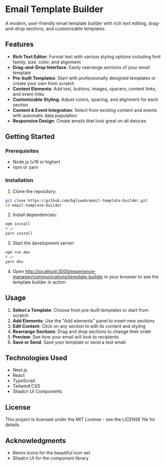 # Email Template Builder

A modern, user-friendly email template builder with rich text editing, drag-and-drop sections, and customizable templates.

## Features

- **Rich Text Editor**: Format text with various styling options including font family, size, color, and alignment
- **Drag-and-Drop Interface**: Easily rearrange sections of your email template
- **Pre-built Templates**: Start with professionally designed templates or create your own from scratch
- **Content Elements**: Add text, buttons, images, spacers, content links, and event links
- **Customizable Styling**: Adjust colors, spacing, and alignment for each section
- **Content & Event Integration**: Select from existing content and events with automatic data population
- **Responsive Design**: Create emails that look great on all devices

## Getting Started

### Prerequisites

- Node.js (v16 or higher)
- npm or yarn

### Installation

1. Clone the repository:
```bash
git clone https://github.com/bgliwa9/email-template-builder.git
cd email-template-builder
```

2. Install dependencies:
```bash
npm install
# or
yarn install
```

3. Start the development server:
```bash
npm run dev
# or
yarn dev
```

4. Open [http://localhost:3000/experience-manager/communications/template-builder](http://localhost:3000/experience-manager/communications/template-builder) in your browser to see the template builder in action.

## Usage

1. **Select a Template**: Choose from pre-built templates or start from scratch
2. **Add Elements**: Use the "Add elements" panel to insert new sections
3. **Edit Content**: Click on any section to edit its content and styling
4. **Rearrange Sections**: Drag and drop sections to change their order
5. **Preview**: See how your email will look to recipients
6. **Save or Send**: Save your template or send a test email

## Technologies Used

- Next.js
- React
- TypeScript
- Tailwind CSS
- Shadcn UI Components

## License

This project is licensed under the MIT License - see the LICENSE file for details.

## Acknowledgments

- Remix Icons for the beautiful icon set
- Shadcn UI for the component library
